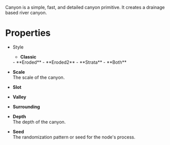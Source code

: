 


Canyon is a simple, fast, and detailed canyon primitive. It creates a drainage based river canyon.



# Properties

- Style
  - **Classic**  
  <desc>
  - **Eroded**  
  <desc>
  - **Eroded2**  
  <desc>
  - **Strata**  
  <desc>
  - **Both**  
  <desc>
- **Scale**  
  The scale of the canyon.
- **Slot**  
  
- **Valley**  
  
- **Surrounding**  
  
- **Depth**  
  The depth of the canyon.
- **Seed**  
  The randomization pattern or seed for the node's process.



